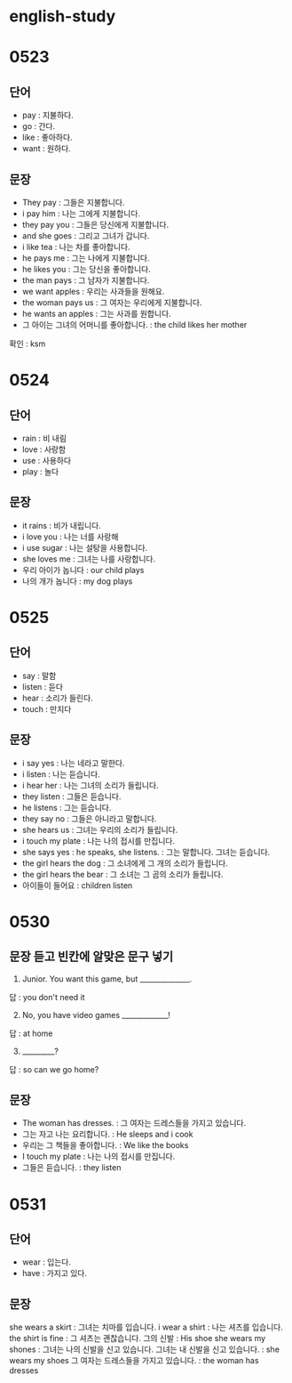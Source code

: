 # english-study
# 0523
## 단어
- pay : 지불하다.
- go : 간다.
- like : 좋아하다.
- want : 원하다.
## 문장
- They pay : 그들은 지불합니다.
- i pay him : 나는 그에게 지불합니다.
- they pay you : 그들은 당신에게 지불합니다. 
- and she goes : 그리고 그녀가 갑니다.
- i like tea : 나는 차를 좋아합니다.
- he pays me : 그는 나에게 지불합니다.
- he likes you : 그는 당신을 좋아합니다.
- the man pays : 그 남자가 지불합니다.
- we want apples : 우리는 사과들을 원해요.
- the woman pays us : 그 여자는 우리에게 지불합니다.
- he wants an apples : 그는 사과를 원합니다.
- 그 아이는 그녀의 어머니를 좋아합니다. : the child likes her mother

확인 : ksm
# 0524
## 단어
- rain : 비 내림
- love : 사랑함
- use : 사용하다
- play : 놀다
## 문장
- it rains : 비가 내립니다.
- i love you : 나는 너를 사랑해
- i use sugar : 나는 설탕을 사용합니다.
- she loves me : 그녀는 나를 사랑합니다.
- 우리 아이가 놉니다 : our child plays
- 나의 개가 놉니다 : my dog plays

# 0525
## 단어
- say : 말함
- listen : 듣다
- hear : 소리가 들린다.
- touch : 만지다
## 문장
- i say yes : 나는 네라고 말한다.
- i listen : 나는 듣습니다.
- i hear her : 나는 그녀의 소리가 들립니다.
- they listen : 그들은 듣습니다.
- he listens : 그는 듣습니다.
- they say no : 그들은 아니라고 말합니다.
- she hears us : 그녀는 우리의 소리가 들립니다.
- i touch my plate : 나는 나의 접시를 만집니다.
- she says yes : he speaks, she listens. : 그는 말합니다. 그녀는 듣습니다.
- the girl hears the dog : 그 소녀에게 그 개의 소리가 들립니다.
- the girl hears the bear : 그 소녀는 그 곰의 소리가 들립니다.
- 아이들이 들어요 : children listen
# 0530
## 문장 듣고 빈칸에 알맞은 문구 넣기

1. Junior. You want this game, but ______________.

답 : you don't need it

2. No, you have video games _____________!

답 : at home

3. _________?

답 : so can we go home?
## 문장
- The woman has dresses. : 그 여자는 드레스들을 가지고 있습니다.
- 그는 자고 나는 요리합니다. : He sleeps and i cook
- 우리는 그 책들을 좋아합니다. : We like the books
- I touch my plate : 나는 나의 접시를 만집니다.
- 그들은 듣습니다. : they listen 
# 0531
## 단어
- wear : 입는다.
- have : 가지고 있다.
## 문장
she wears a skirt :  그녀는 치마를 입습니다.
i wear a shirt : 나는 셔츠를 입습니다.
the shirt is fine : 그 셔츠는 괜찮습니다.
그의 신발 : His shoe
she wears my shones : 그녀는 나의 신발을 신고 있습니다.
그녀는 내 신발을 신고 있습니다. : she wears my shoes
그 여자는 드레스들을 가지고 있습니다. : the woman has dresses
